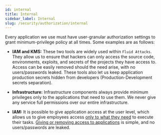 ```yaml
---
id: internal
title: Internal
sidebar_label: Internal
slug: /security/authorization/internal
---
```


Every application we use must have user-granular authorization settings to grant minimum-privilege
policy at all times. Some examples are as follows:

- **IAM and KMS:** These two tools are widely used within `Fluid Attacks`. They allow us to ensure
that hackers can only access the source code, environments, exploits, and secrets of the projects
they have access to. Access can be easily removed should the need arise, with no users/passwords
leaked. These tools also let us keep application production secrets hidden from developers
(Production-Development secrets separation).

- **Infrastructure:** Infrastructure components always provide minimum privileges only to the
applications that need to use them. We never give any service full permissions over our
entire infrastructure.

- **IAM:** It is possible to give application access at the user level, which allows us to give
employees access [only to what they need](https://fluidattacks.com/products/rules/list/176/) to
execute their tasks.
[Giving or removing access to applications](https://fluidattacks.com/products/rules/list/034/)
is simple, and no users/passwords are leaked.
